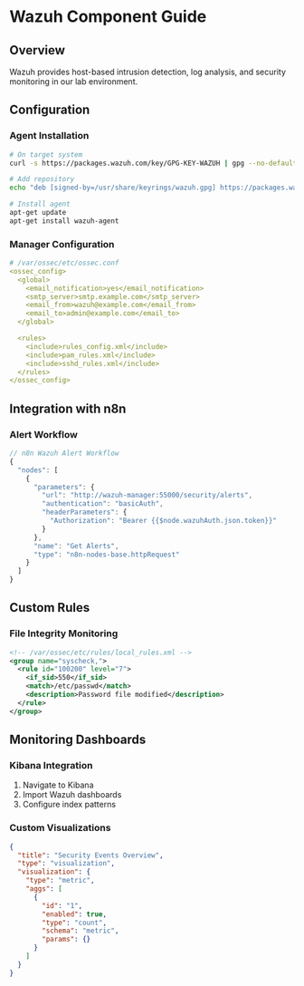# Wazuh Component Guide

## Overview
Wazuh provides host-based intrusion detection, log analysis, and security monitoring in our lab environment.

## Configuration

### Agent Installation
```bash
# On target system
curl -s https://packages.wazuh.com/key/GPG-KEY-WAZUH | gpg --no-default-keyring --keyring gnupg-ring:/usr/share/keyrings/wazuh.gpg --import && chmod 644 /usr/share/keyrings/wazuh.gpg

# Add repository
echo "deb [signed-by=/usr/share/keyrings/wazuh.gpg] https://packages.wazuh.com/4.x/apt/ stable main" | tee -a /etc/apt/sources.list.d/wazuh.list

# Install agent
apt-get update
apt-get install wazuh-agent
```

### Manager Configuration
```yaml
# /var/ossec/etc/ossec.conf
<ossec_config>
  <global>
    <email_notification>yes</email_notification>
    <smtp_server>smtp.example.com</smtp_server>
    <email_from>wazuh@example.com</email_from>
    <email_to>admin@example.com</email_to>
  </global>

  <rules>
    <include>rules_config.xml</include>
    <include>pam_rules.xml</include>
    <include>sshd_rules.xml</include>
  </rules>
</ossec_config>
```

## Integration with n8n

### Alert Workflow
```javascript
// n8n Wazuh Alert Workflow
{
  "nodes": [
    {
      "parameters": {
        "url": "http://wazuh-manager:55000/security/alerts",
        "authentication": "basicAuth",
        "headerParameters": {
          "Authorization": "Bearer {{$node.wazuhAuth.json.token}}"
        }
      },
      "name": "Get Alerts",
      "type": "n8n-nodes-base.httpRequest"
    }
  ]
}
```

## Custom Rules

### File Integrity Monitoring
```xml
<!-- /var/ossec/etc/rules/local_rules.xml -->
<group name="syscheck,">
  <rule id="100200" level="7">
    <if_sid>550</if_sid>
    <match>/etc/passwd</match>
    <description>Password file modified</description>
  </rule>
</group>
```

## Monitoring Dashboards

### Kibana Integration
1. Navigate to Kibana
2. Import Wazuh dashboards
3. Configure index patterns

### Custom Visualizations
```json
{
  "title": "Security Events Overview",
  "type": "visualization",
  "visualization": {
    "type": "metric",
    "aggs": [
      {
        "id": "1",
        "enabled": true,
        "type": "count",
        "schema": "metric",
        "params": {}
      }
    ]
  }
}
```
